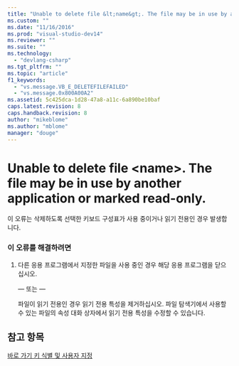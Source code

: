 ```yaml
---
title: "Unable to delete file &lt;name&gt;. The file may be in use by another application or marked read-only. | Microsoft Docs"
ms.custom: ""
ms.date: "11/16/2016"
ms.prod: "visual-studio-dev14"
ms.reviewer: ""
ms.suite: ""
ms.technology: 
  - "devlang-csharp"
ms.tgt_pltfrm: ""
ms.topic: "article"
f1_keywords: 
  - "vs.message.VB_E_DELETEFILEFAILED"
  - "vs.message.0x800A00A2"
ms.assetid: 5c425dca-1d28-47a8-a11c-6a890be10baf
caps.latest.revision: 8
caps.handback.revision: 8
author: "mikeblome"
ms.author: "mblome"
manager: "douge"
---
```

# Unable to delete file &lt;name&gt;. The file may be in use by another application or marked read-only.
이 오류는 삭제하도록 선택한 키보드 구성표가 사용 중이거나 읽기 전용인 경우 발생합니다.  
  
### 이 오류를 해결하려면  
  
1.  다른 응용 프로그램에서 지정한 파일을 사용 중인 경우 해당 응용 프로그램을 닫으십시오.  
  
     — 또는 —  
  
     파일이 읽기 전용인 경우 읽기 전용 특성을 제거하십시오.  파일 탐색기에서 사용할 수 있는 파일의 속성 대화 상자에서 읽기 전용 특성을 수정할 수 있습니다.  
  
## 참고 항목  
 [바로 가기 키 식별 및 사용자 지정](../Topic/Identifying%20and%20Customizing%20Keyboard%20Shortcuts%20in%20Visual%20Studio.md)